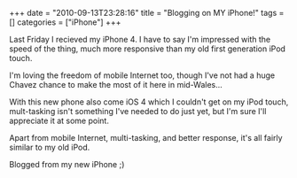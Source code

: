+++
date = "2010-09-13T23:28:16"
title = "Blogging on MY iPhone!"
tags = []
categories = ["iPhone"]
+++

Last Friday I recieved my iPhone 4. I have to say I'm impressed with the speed of the thing, much more responsive than my old first generation iPod touch.

I'm loving the freedom of mobile Internet too, though I've not had a huge Chavez chance to make the most of it here in mid-Wales...

With this new phone also come iOS 4 which I couldn't get on my iPod touch, mult-tasking isn't something I've needed to do just yet, but I'm sure I'll appreciate it at some point.

Apart from mobile Internet, multi-tasking, and better response, it's all fairly similar to my old iPod.

Blogged from my new iPhone ;)
